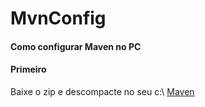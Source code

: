 # MvnConfig 
<h4>Como configurar Maven no PC</h4>

<h4>Primeiro</h4>
Baixe o zip e descompacte no seu c:\
<a href="file://apache-maven-3.6.3.zip">Maven</a>

